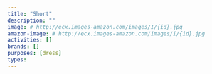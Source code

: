 ```yaml
---
title: "Short"
description: ""
image: # http://ecx.images-amazon.com/images/I/{id}.jpg
amazon-image: # http://ecx.images-amazon.com/images/I/{id}.jpg
activities: []
brands: []
purposes: [dress]
types:
---
```

